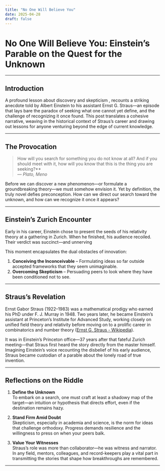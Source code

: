 ```yaml
---
title: "No One Will Believe You"
date: 2025-04-28
draft: false
---
```


# No One Will Believe You: Einstein’s Parable on the Quest for the Unknown

---

## Introduction

 A profound lesson about discovery and skepticism , recounts a striking anecdote told by Albert Einstein to his assistant Ernst G. Straus—an episode that lays bare the paradox of seeking what one cannot yet define, and the challenge of recognizing it once found. This post translates  a cohesive narrative, weaving in the historical context of Straus’s career and drawing out lessons for anyone venturing beyond the edge of current knowledge.

---

## The Provocation

> How will you search for something you do not know at all? And if you should meet with it, how will you know that this is the thing you are seeking?**  
> — *Plato, Meno*  

 Before we can discover a new phenomenon—or formulate a groundbreaking theory—we must somehow envision it. Yet by definition, the truly novel defies preconception. How can we direct our search toward the unknown, and how can we recognize it once it appears?

---

## Einstein’s Zurich Encounter

Early in his career, Einstein chose to present the seeds of his relativity theory at a gathering in Zurich. When he finished, his audience recoiled. Their verdict was succinct—and unnerving

This moment encapsulates the dual obstacles of innovation:  
1. **Conceiving the Inconceivable** – Formulating ideas so far outside accepted frameworks that they seem unimaginable.  
2. **Overcoming Skepticism** – Persuading peers to look where they have been conditioned not to see.

---

## Straus’s Revelation

Ernst Gabor Straus (1922–1983) was a mathematical prodigy who earned his PhD under F. J. Murray in 1948. Two years later, he became Einstein’s assistant at Princeton’s Institute for Advanced Study, working closely on unified field theory and relativity before moving on to a prolific career in combinatorics and number theory  ([Ernst G. Straus - Wikipedia](https://en.wikipedia.org/wiki/Ernst_G._Straus)).  

It was in Einstein’s Princeton office—37 years after that fateful Zurich meeting—that Straus first heard the story directly from the master himself. Imagining Einstein’s voice recounting the disbelief of his early audience, Straus became custodian of a parable about the lonely road of true invention.

---

## Reflections on the Riddle

1. **Define the Unknown**  
   To embark on a search, one must craft at least a shadowy map of the target—an intuition or hypothesis that directs effort, even if the destination remains hazy.

2. **Stand Firm Amid Doubt**  
   Skepticism, especially in academia and science, is the norm for ideas that challenge orthodoxy. Progress demands resilience and the willingness to press on when your peers balk.

3. **Value Your Witnesses**  
   Straus’s role was more than collaborator—he was witness and narrator. In any field, mentors, colleagues, and record-keepers play a vital part in transmitting the stories that shape how breakthroughs are remembered.

---




